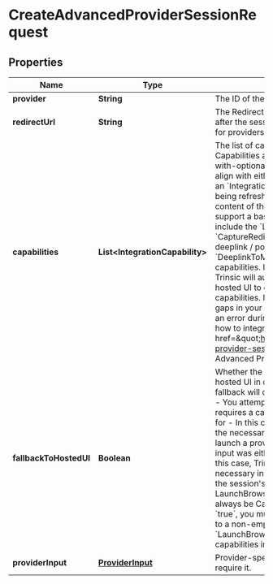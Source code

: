 

# CreateAdvancedProviderSessionRequest


## Properties

| Name | Type | Description | Notes |
|------------ | ------------- | ------------- | -------------|
|**provider** | **String** | The ID of the provider to launch |  |
|**redirectUrl** | **String** | The Redirect URL to which the user should be sent after the session is complete.              This field is required for providers which employ a redirect-based flow. |  [optional] |
|**capabilities** | **List&lt;IntegrationCapability&gt;** | The list of capabilities your integration supports. Capabilities are the core of Trinsic&#39;s whitelabel-with-optional-fallback offering.              Most capabilities align with either an &#x60;IntegrationLaunchMethod&#x60; or an &#x60;IntegrationCollectionMethod&#x60;. The exception being refresh content to support updating the content of the launch method.              For example, to support a basic redirect-based flow, you must include the &#x60;LaunchRedirect&#x60; and &#x60;CaptureRedirect&#x60; capabilities. To support a mobile deeplink / polling flow, you must include the &#x60;DeeplinkToMobile&#x60; and &#x60;PollForResults&#x60; capabilities.              If &#x60;FallbackToHostedUi&#x60; is &#x60;true&#x60;, Trinsic will automatically fall back to a Trinsic-hosted UI to cover any gaps in your integration&#39;s capabilities. If &#x60;FallbackToHostedUi&#x60; is &#x60;false&#x60;, gaps in your integration&#39;s capabilities will result in an error during Session creation.              Read more on how to integrate at &lt;a href&#x3D;\&quot;https://docs.trinsic.id/docs/advanced-provider-sessions\&quot;&gt;the guide on Advanced Provider Sessions&lt;/a&gt; |  |
|**fallbackToHostedUI** | **Boolean** | Whether the session should fall back to a Trinsic-hosted UI in certain instances.              Specifically, fallback will occur if any of the following are true: - You attempted to launch a provider which requires a capability you did not express support for     - In this case, Trinsic&#39;s hosted UI will perform the necessary capability - You attempted to launch a provider which requires input, and the input was either not provided or incomplete     - In this case, Trinsic&#39;s hosted UI will collect the necessary input from the user              If fallback occurs, the session&#39;s NextStep will always be LaunchBrowser, and the CollectionMethod will always be CaptureRedirect.              If this field is set to &#x60;true&#x60;, you must also: 1. Set the &#x60;RedirectUrl&#x60; field to a non-empty value 2. Include the &#x60;LaunchBrowser&#x60; and &#x60;CaptureRedirect&#x60; capabilities in the &#x60;Capabilities&#x60; field |  [optional] |
|**providerInput** | [**ProviderInput**](ProviderInput.md) | Provider-specific input for those providers which require it. |  [optional] |




